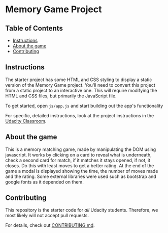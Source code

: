 # Memory Game Project

## Table of Contents

* [Instructions](#instructions)
* [About the game](#About)
* [Contributing](#contributing)

## Instructions

The starter project has some HTML and CSS styling to display a static version of the Memory Game project. You'll need to convert this project from a static project to an interactive one. This will require modifying the HTML and CSS files, but primarily the JavaScript file.

To get started, open `js/app.js` and start building out the app's functionality

For specific, detailed instructions, look at the project instructions in the [Udacity Classroom](https://classroom.udacity.com/me).

## About the game

This is a memory matching game, made by manipulating the DOM using javascript. It works by clicking on a card to reveal what is underneath, check a second card for match, if it matches it stays opened, if not, it closes. Do this with least moves to get a better rating. At the end of the game a modal is displayed showing the time, the number of moves made and the rating. Some external libraries were used such as bootstrap and google fonts as it depended on them. 


## Contributing

This repository is the starter code for _all_ Udacity students. Therefore, we most likely will not accept pull requests.

For details, check out [CONTRIBUTING.md](CONTRIBUTING.md).
